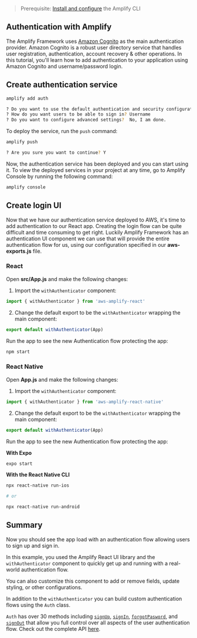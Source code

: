 > Prerequisite: [Install and configure](/link) the Amplify CLI

## Authentication with Amplify

The Amplify Framework uses [Amazon Cognito](https://aws.amazon.com/cognito/) as the main authentication provider. Amazon Cognito is a robust user directory service that handles user registration, authentication, account recovery & other operations. In this tutorial, you'll learn how to add authentication to your application using Amazon Cognito and username/password login.

## Create authentication service

```sh
amplify add auth

? Do you want to use the default authentication and security configuration? Default configuration
? How do you want users to be able to sign in? Username
? Do you want to configure advanced settings?  No, I am done.
```

To deploy the service, run the `push` command:

```sh
amplify push

? Are you sure you want to continue? Y
```

Now, the authentication service has been deployed and you can start using it. To view the deployed services in your project at any time, go to Amplify Console by running the following command:

```sh
amplify console
```

## Create login UI

Now that we have our authentication service deployed to AWS, it's time to add authentication to our React app. Creating the login flow can be quite difficult and time consuming to get right. Luckily Amplify Framework has an authentication UI component we can use that will provide the entire authentication flow for us, using our configuration specified in our __aws-exports.js__ file.

### React

Open __src/App.js__ and make the following changes:

1. Import the `withAuthenticator` component:

```javascript
import { withAuthenticator } from 'aws-amplify-react'
```

2. Change the default export to be the `withAuthenticator` wrapping the main component:

```javascript
export default withAuthenticator(App)
```

Run the app to see the new Authentication flow protecting the app:

```sh
npm start
```

### React Native

Open __App.js__ and make the following changes:

1. Import the `withAuthenticator` component:

```javascript
import { withAuthenticator } from 'aws-amplify-react-native'
```

2. Change the default export to be the `withAuthenticator` wrapping the main component:

```javascript
export default withAuthenticator(App)
```

Run the app to see the new Authentication flow protecting the app:

**With Expo**

```sh
expo start
```

**With the React Native CLI**

```sh
npx react-native run-ios

# or

npx react-native run-android
```

## Summary

Now you should see the app load with an authentication flow allowing users to sign up and sign in.

In this example, you used the Amplify React UI library and the `withAuthenticator` component to quickly get up and running with a real-world authentication flow.

You can also customize this component to add or remove fields, update styling, or other configurations.

In addition to the `withAuthenticator` you can build custom authentication flows using the `Auth` class.

`Auth` has over 30 methods including [`signUp`](auth/emailpassword?platform=js#sign-up), [`signIn`](auth/emailpassword?platform=js#sign-in), [`forgotPasword`](auth/manageusers?platform=js#forgot-password), and [`signOut`](auth/emailpassword?platform=js#sign-out) that allow you full control over all aspects of the user authentication flow. Check out the complete API [here](https://aws-amplify.github.io/amplify-js/api/classes/authclass.html).